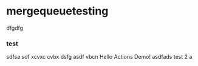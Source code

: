# mergequeuetesting
dfgdfg

### test

sdfsa
sdf
xcvxc
cvbx
dsfg
asdf
vbcn
Hello Actions Demo!
asdfads
test 2
a
